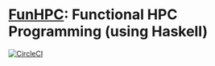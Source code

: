 # [FunHPC](https://github.com/eschnett/funhpc-hs): Functional HPC Programming (using Haskell)

[![CircleCI](https://circleci.com/gh/eschnett/funhpc-hs.svg?style=svg)](https://circleci.com/gh/eschnett/funhpc-hs)
